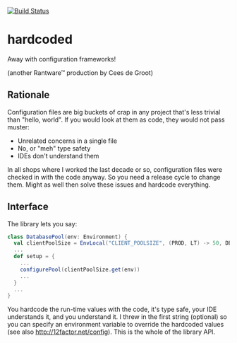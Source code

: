 [![Build Status](https://travis-ci.org/cdegroot/hardcoded.svg)](https://travis-ci.org/cdegroot/hardcoded)

# hardcoded
Away with configuration frameworks!

(another Rantware™ production by Cees de Groot)

## Rationale

Configuration files are big buckets of crap in any project that's less trivial than "hello, world". If you would look at them as code, they would not pass muster:

* Unrelated concerns in a single file
* No, or "meh" type safety
* IDEs don't understand them

In all shops where I worked the last decade or so, configuration files were checked in with the code anyway. So you need a release cycle to change them. Might as well then solve these issues and hardcode everything. 

## Interface

The library lets you say:

```scala
class DatabasePool(env: Environment) {
  val clientPoolSize = EnvLocal("CLIENT_POOLSIZE", (PROD, LT) -> 50, DEFAULT -> 2)
  ...
  def setup = {
    ...
    configurePool(clientPoolSize.get(env))
    ...
  }
  ...
}
```

You hardcode the run-time values with the code, it's type safe, your IDE understands it, and you understand it. I threw in the first string (optional) so you can specify an environment variable to override the hardcoded values (see also http://12factor.net/config). This is the whole of the library API.

